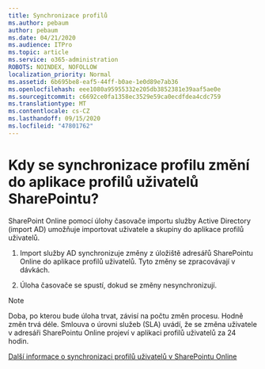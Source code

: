 ```yaml
---
title: Synchronizace profilů
ms.author: pebaum
author: pebaum
ms.date: 04/21/2020
ms.audience: ITPro
ms.topic: article
ms.service: o365-administration
ROBOTS: NOINDEX, NOFOLLOW
localization_priority: Normal
ms.assetid: 6b695be8-eaf5-44ff-b0ae-1e0d89e7ab36
ms.openlocfilehash: eee1080a95955332e205db3852381e39aaf5ae0e
ms.sourcegitcommit: c6692ce0fa1358ec3529e59ca0ecdfdea4cdc759
ms.translationtype: MT
ms.contentlocale: cs-CZ
ms.lasthandoff: 09/15/2020
ms.locfileid: "47801762"
---
```

# <a name="when-do-my-profile-changes-sync-to-the-sharepoint-user-profile-application"></a>Kdy se synchronizace profilu změní do aplikace profilů uživatelů SharePointu?

SharePoint Online pomocí úlohy časovače importu služby Active Directory (import AD) umožňuje importovat uživatele a skupiny do aplikace profilů uživatelů. 
  
1. Import služby AD synchronizuje změny z úložiště adresářů SharePointu Online do aplikace profilů uživatelů. Tyto změny se zpracovávají v dávkách.
    
2. Úloha časovače se spustí, dokud se změny nesynchronizují.
    
> [!NOTE]
> Doba, po kterou bude úloha trvat, závisí na počtu změn procesu. Hodně změn trvá déle. Smlouva o úrovni služeb (SLA) uvádí, že se změna uživatele v adresáři SharePointu Online projeví v aplikaci profilů uživatelů za 24 hodin. 
  
[Další informace o synchronizaci profilů uživatelů v SharePointu Online](https://go.microsoft.com/fwlink/?linkid=875671)
  


